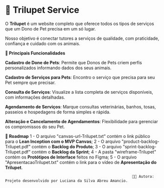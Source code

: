 # 🐾 Trilupet Service

O **Trilupet** é um website completo que oferece todos os tipos de serviços que um Dono de Pet precisa em um só lugar.

Nosso objetivo é conectar tutores a serviços de qualidade, com praticidade, confiança e cuidado com os animais.

**🌟 Principais Funcionalidades**

**Cadastro de Done de Pets**: Permite que Donos de Pets criem perfis personalizados informando dados dos seus animais.

**Cadastro de Serviços para Pets**: Encontro o serviço que precisa para seu Pet sempre que precisar.

**Consulta de Serviços**: Visualize a lista completa de serviços disponíveis, com informações detalhadas.

**Agendamento de Serviços**: Marque consultas veterinárias, banhos, tosas, passeios e hospedagens de forma simples e rápida.

**Alteração e Cancelamento de Agendamentos**: Flexibilidade para gerenciar os compromissos do seu Pet.

**📌 Roadmap**
1 - O arquivo "canvas-url-Trilupet.txt" contém o link público para o **Lean Inception com o MVP Canvas**;
2 - O arquivo "product-backlog-Trilupet.pdf" contém o **Backlog do Produto**;
3 - O arquivo "sprint-backlog-Trilupet.pdf" contém o **Backlog da Sprint**;
4 - A pasta "wireframe-Trilupet" contém os **Protótipos de Interface** feitos no Figma;
5 - O arquivo "ApresentacaoTrilupet.txt" contém o link para o vídeo de **Apresentação do Trilupet**.



                                                              👩‍💻 Autora: Projeto desenvolvido por Luciana da Silva Abreu Amancio.
